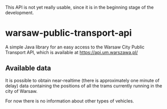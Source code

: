This API is not yet really usable, since it is in the beginning stage of the development.

# warsaw-public-transport-api
A simple Java library for an easy access to the Warsaw City Public Transport API,
which is available at https://api.um.warszawa.pl/

## Available data
It is possible to obtain near-realtime (there is approximately one minute of delay) data containing the positions of
all the trams currently running in the city of Warsaw.

For now there is no information about other types of vehicles.
